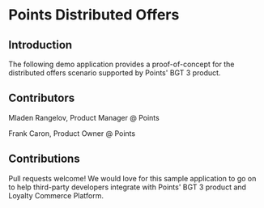 # Points Distributed Offers

## Introduction

The following demo application provides a proof-of-concept for the distributed offers scenario supported by Points' BGT 3 product.

## Contributors

Mladen Rangelov, Product Manager @ Points

Frank Caron, Product Owner @ Points

## Contributions

Pull requests welcome! We would love for this sample application to go on to help third-party developers integrate with Points' BGT 3 product and Loyalty Commerce Platform.

